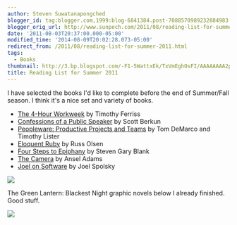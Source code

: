 ```yaml
---
author: Steven Suwatanapongched
blogger_id: tag:blogger.com,1999:blog-6841384.post-7088570989232884983
blogger_orig_url: http://www.sunpech.com/2011/08/reading-list-for-summer-2011.html
date: '2011-08-03T20:37:00.000-05:00'
modified_time: '2014-08-09T20:02:28.073-05:00'
redirect_from: /2011/08/reading-list-for-summer-2011.html
tags:
  - Books
thumbnail: http://3.bp.blogspot.com/-F1-5WattxEk/TxVmEghOsFI/AAAAAAAA2pc/Z5S18kuDhXw/s600/www-4.jpeg
title: Reading List for Summer 2011
---
```



I have selected the books I'd like to complete before the end of Summer/Fall season. I think it's a nice set and variety of books.

<ul>
  <li><a href="http://www.amazon.com/gp/product/0307465357/ref=as_li_ss_tl?ie=UTF8&amp;tag=sunpech-20&amp;linkCode=as2&amp;camp=217145&amp;creative=399369&amp;creativeASIN=0307465357">The 4-Hour Workweek</a> by Timothy Ferriss</li>
  <li><a href="http://www.amazon.com/gp/product/1449301959/ref=as_li_ss_tl?ie=UTF8&amp;tag=sunpech-20&amp;linkCode=as2&amp;camp=217145&amp;creative=399369&amp;creativeASIN=1449301959">Confessions of a Public Speaker</a> by Scott Berkun</li>
  <li><a href="http://www.amazon.com/gp/product/0932633439/ref=as_li_ss_tl?ie=UTF8&amp;tag=sunpech-20&amp;linkCode=as2&amp;camp=217145&amp;creative=399369&amp;creativeASIN=0932633439">Peopleware: Productive Projects and Teams</a> by Tom DeMarco and Timothy Lister</li>
  <li><a href="http://www.amazon.com/gp/product/0321584104/ref=as_li_ss_tl?ie=UTF8&amp;tag=sunpech-20&amp;linkCode=as2&amp;camp=217145&amp;creative=399373&amp;creativeASIN=0321584104">Eloquent Ruby</a> by Russ Olsen</li>
  <li><a href="http://www.amazon.com/gp/product/0976470705/ref=as_li_ss_tl?ie=UTF8&amp;tag=sunpech-20&amp;linkCode=as2&amp;camp=217145&amp;creative=399369&amp;creativeASIN=0976470705">Four Steps to Epiphany</a> by Steven Gary Blank</li>
  <li><a href="http://www.amazon.com/gp/product/0821221841/ref=as_li_ss_tl?ie=UTF8&amp;tag=sunpech-20&amp;linkCode=as2&amp;camp=217145&amp;creative=399369&amp;creativeASIN=0821221841">The Camera</a> by Ansel Adams</li>
  <li><a href="http://www.amazon.com/gp/product/1590593898/ref=as_li_ss_tl?ie=UTF8&amp;tag=sunpech-20&amp;linkCode=as2&amp;camp=217145&amp;creative=399369&amp;creativeASIN=1590593898">Joel on Software</a> by Joel Spolsky</li>
</ul>

<img   border="0" src="http://3.bp.blogspot.com/-F1-5WattxEk/TxVmEghOsFI/AAAAAAAA2pc/Z5S18kuDhXw/s320/www-4.jpeg" />

The Green Lantern: Blackest Night graphic novels below I already finished. Good stuff.

<img   border="0" src="http://2.bp.blogspot.com/-zhTTZJz7M6c/TxVmFBHuo9I/AAAAAAAA2ps/zDh6HJQBjsk/s320/www-5.jpeg" />